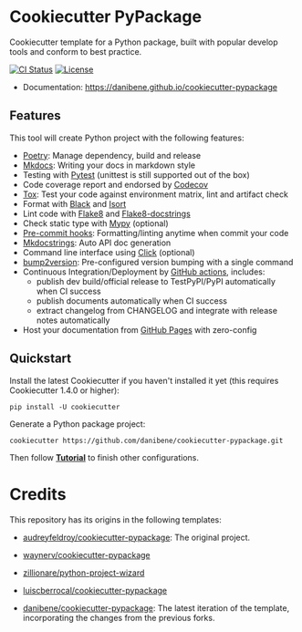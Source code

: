 # Cookiecutter PyPackage

Cookiecutter template for a Python package, built with popular develop tools and
conform to best practice.

[![CI Status](https://github.com/danibene/cookiecutter-pypackage/actions/workflows/dev.yml/badge.svg)](https://github.com/danibene/cookiecutter-pypackage/actions/workflows/dev.yml)
[![License](https://img.shields.io/pypi/l/ppw)](https://opensource.org/licenses/BSD-2-Clause)

* Documentation: <https://danibene.github.io/cookiecutter-pypackage>

## Features

This tool will create Python project with the following features:

* [Poetry](https://python-poetry.org/): Manage dependency, build and release
* [Mkdocs](https://www.mkdocs.org): Writing your docs in markdown style
* Testing with [Pytest](https://pytest.org) (unittest is still supported out of the box)
* Code coverage report and endorsed by [Codecov](https://codecov.io)
* [Tox](https://tox.readthedocs.io): Test your code against environment matrix, lint and artifact check
* Format with [Black](https://github.com/psf/black) and [Isort](https://github.com/PyCQA/isort)
* Lint code with [Flake8](https://flake8.pycqa.org) and [Flake8-docstrings](https://pypi.org/project/flake8-docstrings/)
* Check static type with [Mypy](http://mypy-lang.org/) (optional)
* [Pre-commit hooks](https://pre-commit.com/): Formatting/linting anytime when commit your code
* [Mkdocstrings](https://mkdocstrings.github.io/): Auto API doc generation
* Command line interface using [Click](https://click.palletsprojects.com/en/8.0.x/) (optional)
* [bump2version](https://github.com/c4urself/bump2version): Pre-configured version bumping with a single command
* Continuous Integration/Deployment by [GitHub actions](https://github.com/features/actions), includes:
    - publish dev build/official release to TestPyPI/PyPI automatically when CI success
    - publish documents automatically when CI success
    - extract changelog from CHANGELOG and integrate with release notes automatically
* Host your documentation from [GitHub Pages](https://pages.github.com) with zero-config

## Quickstart

Install the latest Cookiecutter if you haven't installed it yet (this requires Cookiecutter 1.4.0 or higher):

```
pip install -U cookiecutter
```

Generate a Python package project:

```
cookiecutter https://github.com/danibene/cookiecutter-pypackage.git
```

Then follow **[Tutorial](docs/tutorial.md)** to finish other configurations.

# Credits

This repository has its origins in the following templates:

- [audreyfeldroy/cookiecutter-pypackage](https://github.com/audreyfeldroy/cookiecutter-pypackage): The original project.

- [waynerv/cookiecutter-pypackage](https://github.com/waynerv/cookiecutter-pypackage)

- [zillionare/python-project-wizard](https://github.com/zillionare/python-project-wizard)

- [luiscberrocal/cookiecutter-pypackage](https://github.com/luiscberrocal/cookiecutter-pypackage)

- [danibene/cookiecutter-pypackage](https://github.com/danibene/cookiecutter-pypackage): The latest iteration of the template, incorporating the changes from the previous forks.